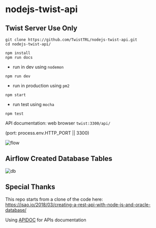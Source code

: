 # nodejs-twist-api

## Twist Server Use Only

```
git clone https://github.com/TwistTRL/nodejs-twist-api.git
cd nodejs-twist-api/

npm install
npm run docs
```

* run in dev using `nodemon`
```
npm run dev
```

* run in production using `pm2`
```
npm start
```

* run test using `mocha`
```
npm test
```

API documentation: web browser `twist:3300/api/`

(port: process.env.HTTP_PORT || 3300)
 
![flow](http://www.plantuml.com/plantuml/proxy?cache=no&src=https://raw.githubusercontent.com/TwistTRL/nodejs-twist-api/master/assets/flowchart.iuml)

## Airflow Created Database Tables

![db](http://www.plantuml.com/plantuml/proxy?cache=no&src=https://raw.githubusercontent.com/TwistTRL/nodejs-twist-api/master/assets/database-diagram.iuml)

## Special Thanks
This repo starts from a clone of the code here:
https://jsao.io/2018/03/creating-a-rest-api-with-node-js-and-oracle-database/

Using [APIDOC](https://apidocjs.com/) for APIs documentation
